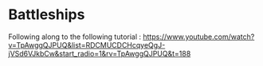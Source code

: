 # Battleships

Following along to the following tutorial : https://www.youtube.com/watch?v=TpAwggQJPUQ&list=RDCMUCDCHcqyeQgJ-jVSd6VJkbCw&start_radio=1&rv=TpAwggQJPUQ&t=188
